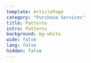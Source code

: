 ```yaml
---
template: ArticlePage
category: "Purchase Services"
title: Patterns
intro: Patterns
background: bg-white
wide: false
lang: false
hidden: false
---
```

